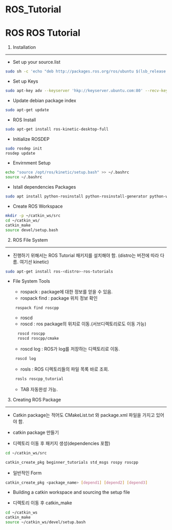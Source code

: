 # ROS_Tutorial
ROS
ROS Tutorial
============

1. Installation
---------------

+ Set up your source.list
```bash
sudo sh -c 'echo "deb http://packages.ros.org/ros/ubuntu $(lsb_release -sc) main" > /etc/apt/sources.list.d/ros-latest.list'
```
+ Set up Keys
```bash
sudo apt-key adv --keyserver 'hkp://keyserver.ubuntu.com:80' --recv-key C1CF6E31E6BADE8868B172B4F42ED6FBAB17C654
```
+ Update debian package index
```bash
sudo apt-get update
```
+ ROS Install
```bash
sudo apt-get install ros-kinetic-desktop-full
```
+ Initialize ROSDEP
```bash
sudo rosdep init
rosdep update
```
+ Envirnment Setup
```bash
echo "source /opt/ros/kinetic/setup.bash" >> ~/.bashrc
source ~/.bashrc
```
+ Istall dependencies Packages
```bash
sudo apt install python-rosinstall python-rosinstall-generator python-wstool build-essential
```
+ Create ROS Workspace
```bash
mkdir -p ~/catkin_ws/src
cd ~/catkin_ws/
catkin_make
source devel/setup.bash
```
2. ROS File System
-------------------

+ 진행하기 위해서는 ROS Tutorial 패키지를 설치해야 함. (distro는 버전에 따라 다름. 여기선 kinetic)
```bash
sudo apt-get install ros-<distro>-ros-tutorials
```
+ File System Tools
  * rospack : package에 대한 정보를 얻을 수 있음.
   * rospack find : package 위치 정보 확인
    ```bash
     rospack find roscpp
     ```
  * roscd
   * roscd : ros package의 위치로 이동.(서브디렉토리로도 이동 가능)
   ```bash
     roscd roscpp
     roscd roscpp/cmake
     ```
    * roscd log : ROS가 log를 저장하는 디렉토리로 이동.
    ```bash
     roscd log
     ```
   * rosls : ROS 디렉토리들의 파일 목록 바로 조회.
   ```bash
    rosls roscpp_tutorial
    ```
    
    * TAB 자동완성 가능.

3. Creating ROS Package
-----------------------

+ Catkin package는 적어도 CMakeList.txt 와 package.xml 파일을 가지고 있어야 함.

+ catkin package 만들기
 * 디렉토리 이동 후 패키지 생성(dependencies 포함)
 ```bash
 cd ~/catkin_ws/src
 
 catkin_create_pkg beginner_tutorials std_msgs rospy roscpp
 ```
 * 일반적인 Form
 ```bash
 catkin_create_pkg <package_name> [depend1] [depend2] [depend3]
 ```
+ Building a catkin workspace and sourcing the setup file
 * 디렉토리 이동 후 catkin_make
 ```bash
 cd ~/catkin_ws
 catkin_make
 source ~/catkin_ws/devel/setup.bash
 ```
 
 
 
